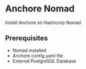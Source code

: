 # Anchore Nomad

Install Anchore on Hashicorp Nomad

## Prerequisites

- Nomad installed
- Anchore config.yaml file
- External PostgreSQL Database
